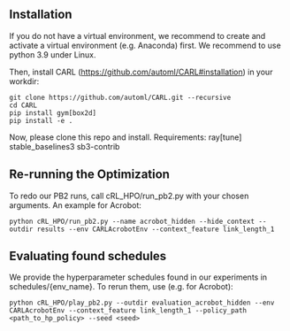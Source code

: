 ## Installation
If you do not have a virtual environment, we recommend to create and activate a virtual environment (e.g. Anaconda) first.
We recommend to use python 3.9 under Linux.

Then, install CARL (https://github.com/automl/CARL#installation) in your workdir:
```
git clone https://github.com/automl/CARL.git --recursive
cd CARL
pip install gym[box2d]
pip install -e .
```

Now, please clone this repo and install.
Requirements:
ray[tune]
stable_baselines3
sb3-contrib

## Re-running the Optimization
To redo our PB2 runs, call cRL_HPO/run_pb2.py with your chosen arguments. An example for Acrobot:
```
python cRL_HPO/run_pb2.py --name acrobot_hidden --hide_context --outdir results --env CARLAcrobotEnv --context_feature link_length_1 
```

## Evaluating found schedules
We provide the hyperparameter schedules found in our experiments in schedules/{env_name}. To rerun them, use (e.g. for Acrobot):
```
python cRL_HPO/play_pb2.py --outdir evaluation_acrobot_hidden --env CARLAcrobotEnv --context_feature link_length_1 --policy_path <path_to_hp_policy> --seed <seed>
```
